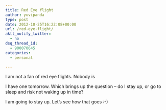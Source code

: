 ```yaml
---
title: Red Eye flight
author: yuvipanda
type: post
date: 2012-10-25T16:22:08+00:00
url: /red-eye-flight/
aktt_notify_twitter:
  - no
dsq_thread_id:
  - 900070645
categories:
  - personal

---
```

I am not a fan of red eye flights. Nobody is

I have one tomorrow. Which brings up the question &#8211; do I stay up, or go to sleep and risk not waking up in time?

I am going to stay up. Let&#8217;s see how that goes :-)